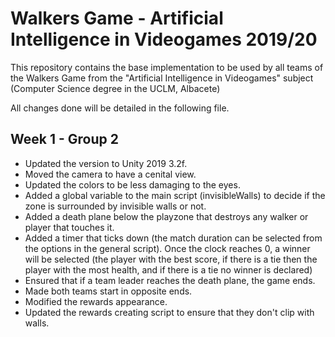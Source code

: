 # Walkers Game - Artificial Intelligence in Videogames 2019/20
This repository contains the base implementation to be used by all teams of the Walkers Game from the "Artificial Intelligence in Videogames" subject (Computer Science degree in the UCLM, Albacete)

All changes done will be detailed in the following file.

## Week 1 - Group 2

* Updated the version to Unity 2019 3.2f.
* Moved the camera to have a cenital view.
* Updated the colors to be less damaging to the eyes.
* Added a global variable to the main script (invisibleWalls) to decide if the zone is surrounded by invisible walls or not.
* Added a death plane below the playzone that destroys any walker or player that touches it.
* Added a timer that ticks down (the match duration can be selected from the options in the general script). Once the clock reaches 0, a winner will be selected (the player with the best score, if there is a tie then the player with the most health, and if there is a tie no winner is declared)
* Ensured that if a team leader reaches the death plane, the game ends.
* Made both teams start in opposite ends.
* Modified the rewards appearance.
* Updated the rewards creating script to ensure that they don't clip with walls.
